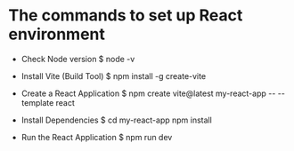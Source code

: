 # The commands to set up React environment
- Check Node version
$ node -v

- Install Vite (Build Tool)
$ npm install -g create-vite

- Create a React Application
$ npm create vite@latest my-react-app -- --template react

- Install Dependencies
$ cd my-react-app
  npm install

- Run the React Application
$ npm run dev